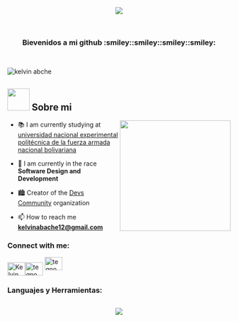 <!-- GIF HEADER -->
<p align="center">
<img src="https://i.pinimg.com/736x/95/7a/f5/957af5e5b16d038043dccc0a0d5daf4d.jpg">  
</p>

<br>

<h3 align="center"> Bievenidos a mi github :smiley::smiley::smiley::smiley:</h3>
<br>

<!-- VISTAS DEL PERFIL -->
<p align="left"> <img src="https://komarev.com/ghpvc/?username=andermendoza&label=Profile%20views&color=0e75b6&style=flat" alt="kelvin abche"/> </p>

<!-- BREVE DESCRIPCION -->

## <picture><img src = "https://github.com/7oSkaaa/7oSkaaa/blob/main/Images/about_me.gif?raw=true" width = 50px></picture> Sobre mi

<picture> <img align="right" src="https://github.com/7oSkaaa/7oSkaaa/blob/main/Images/Right_Side.gif?raw=true" width = 250px></picture>


- 📚 I am currently studying at [universidad nacional experimental politécnica de la fuerza armada nacional bolivariana](http://www.unefa.edu.ve/)

- 🌱 I am currently in the race **Software Design and Development**

- 🏙 Creator of the [Devs Community](https://github.com/Devs-Com) organization

- 📫 How to reach me **kelvinabache12@gmail.com**
  
<!-- CONTACTO -->
<h3 align="left">Connect with me:</h3>
<p align="left">
  
<a href="https://www.linkedin.com/in/kelvin-abache-50668a234?lipi=urn%3Ali%3Apage%3Ad_flagship3_profile_view_base_contact_details%3BdcIV1JO7QbqSGMAvqJnayg%3D%3D" target="blank"><img align="center" src="https://raw.githubusercontent.com/rahuldkjain/github-profile-readme-generator/master/src/images/icons/Social/linked-in-alt.svg" alt="Kelvin Abache" height="30" width="40" /></a><a href="https://www.instagram.com/tegnoword?igsh=MXU3OW50OWZ4cmMzeg==" target="blank"><img align="center" src="https://raw.githubusercontent.com/rahuldkjain/github-profile-readme-generator/master/src/images/icons/Social/instagram.svg" alt="tegnoword" height="30" width="40" /></a>
<a href="http://www.youtube.com/@tegnoword"><img src="https://img.shields.io/badge/YouTube-FF0000?style=for-the-badge&logo=youtube&logoColor=white" alt="tegnoword" height="30" width="40"/></a>

</p>

<!-- LENGUAJES Y HERRAMIENTAS -->
<h3 align="left">Languajes y Herramientas:</h3>
<div style="display:grid;align-items:center;justify-content:center">
  <p>
  <a href="https://skillicons.dev">
    <img src="https://skillicons.dev/icons?i=git,js,py,fastapi,bash,nodejs,npm,mysql,linux" />
  </a>
  </p>
</div>

